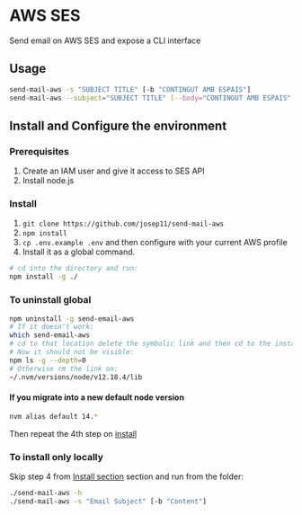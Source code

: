 # AWS SES

Send email on AWS SES and expose a CLI interface

## Usage

```bash
send-mail-aws -s "SUBJECT TITLE" [-b "CONTINGUT AMB ESPAIS"]
send-mail-aws --subject="SUBJECT TITLE" [--body="CONTINGUT AMB ESPAIS"]
```

## Install and Configure the environment

### Prerequisites

1. Create an IAM user and give it access to SES API
2. Install node.js

### Install

1. ```git clone https://github.com/josep11/send-mail-aws```
2. ```npm install```
3. `cp .env.example .env` and then configure with your current AWS profile
4. Install it as a global command.

```bash
# cd into the directory and run:
npm install -g ./
```

### To uninstall global

```bash
npm uninstall -g send-email-aws
# If it doesn't work:
which send-email-aws
# cd to that location delete the symbolic link and then cd to the installed location and rm -rf send-email-aws folder
# Now it should not be visible:
npm ls -g --depth=0
# Otherwise rm the link on:
~/.nvm/versions/node/v12.18.4/lib
```

#### If you migrate into a new default node version

```bash
nvm alias default 14.*
```

Then repeat the 4th step on [install](#install)

### To install only locally

Skip step 4 from [Install section](#Install) section and run from the folder:

```bash
./send-mail-aws -h
./send-mail-aws -s "Email Subject" [-b "Content"]
```
